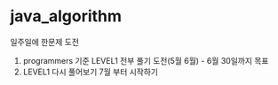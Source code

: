 # java_algorithm
일주일에 한문제 도전

1. programmers 기준 LEVEL1 전부 풀기 도전(5월 6월) - 6월 30일까지 목표
2. LEVEL1 다시 풀어보기 7월 부터 시작하기


